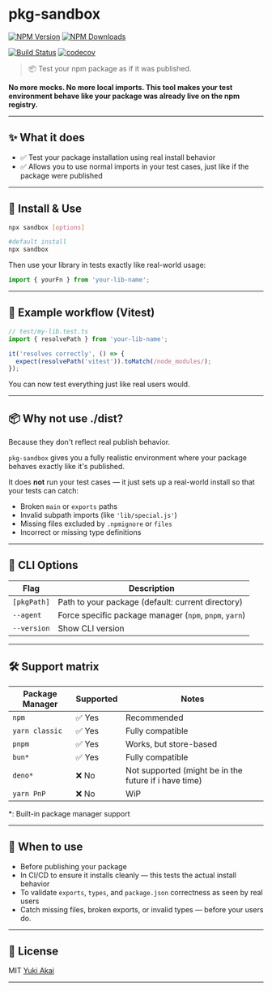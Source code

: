 # pkg-sandbox

[![NPM Version][npm-version-image]][npm-url]
[![NPM Downloads][npm-downloads-image]][npm-downloads-url]

[![Build Status][github-build-url]][github-url]
[![codecov][codecov-image]][codecov-url]

> 📦 Test your npm package as if it was published.

**No more mocks. No more local imports. This tool makes your test environment behave like your package was already live on the npm registry.**

---

## ✨ What it does

- ✅ Test your package installation using real install behavior
- ✅ Allows you to use normal imports in your test cases, just like if the package were published


---

## 🚀 Install & Use

```bash
npx sandbox [options]

#default install 
npx sandbox

```

Then use your library in tests exactly like real-world usage:

```ts
import { yourFn } from 'your-lib-name';
```
---

## 🧪 Example workflow (Vitest)

```ts
// test/my-lib.test.ts
import { resolvePath } from 'your-lib-name';

it('resolves correctly', () => {
  expect(resolvePath('vitest')).toMatch(/node_modules/);
});
```

You can now test everything just like real users would.

---

## 📦 Why not use ./dist?

Because they don't reflect real publish behavior.

`pkg-sandbox` gives you a fully realistic environment where your package behaves exactly like it's published.

It does **not** run your test cases — it just sets up a real-world install so that your tests can catch:

- Broken `main` or `exports` paths
- Invalid subpath imports (like `'lib/special.js'`)
- Missing files excluded by `.npmignore` or `files`
- Incorrect or missing type definitions

---

## 📑 CLI Options

| Flag             | Description                                            |
|------------------|--------------------------------------------------------|
| `[pkgPath]`      | Path to your package (default: current directory)      |
| `--agent`        | Force specific package manager (`npm`, `pnpm`, `yarn`) |
| `--version`      | Show CLI version                                       |

---

## 🛠 Support matrix

| Package Manager  | Supported | Notes                                                 |
|------------------|-----------|-------------------------------------------------------|
| `npm`            | ✅ Yes    | Recommended                                           |
| `yarn classic`   | ✅ Yes    | Fully compatible                                      |
| `pnpm`           | ✅ Yes    | Works, but store-based                                |
| `bun*`           | ✅ Yes    | Fully compatible                                      |
| `deno*`          | ❌ No     | Not supported (might be in the future if i have time) |
| `yarn PnP`       | ❌ No     | WiP                                                   |

*: Built-in package manager support

---

## 📌 When to use

- Before publishing your package
- In CI/CD to ensure it installs cleanly — this tests the actual install behavior
- To validate `exports`, `types`, and `package.json` correctness as seen by real users
- Catch missing files, broken exports, or invalid types — before your users do.

---

## 📄 License

MIT [Yuki Akai](https://github.com/yukiakai212/)

---

[npm-downloads-image]: https://badgen.net/npm/dm/pkg-sandbox
[npm-downloads-url]: https://www.npmjs.com/package/pkg-sandbox
[npm-url]: https://www.npmjs.com/package/pkg-sandbox
[npm-version-image]: https://badgen.net/npm/v/pkg-sandbox
[github-build-url]: https://github.com/yukiakai212/pkg-sandbox/actions/workflows/build.yml/badge.svg
[github-url]: https://github.com/yukiakai212/pkg-sandbox/
[codecov-image]: https://codecov.io/gh/yukiakai212/pkg-sandbox/branch/main/graph/badge.svg
[codecov-url]: https://codecov.io/gh/yukiakai212/pkg-sandbox
